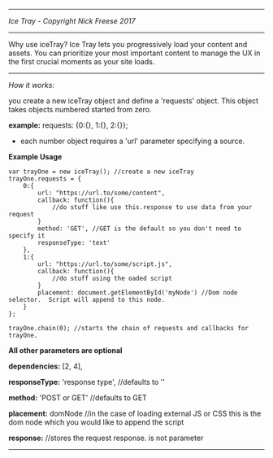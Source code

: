 -------------------------------

*Ice Tray - Copyright Nick Freese 2017*

-------------------------------


Why use iceTray?  Ice Tray lets you progressively load your content and assets.  You can prioritize your most important content to manage the UX in the first crucial moments as your site loads.

----------------------------------------------------------------------------------------------------------------------------

*How it works:*

you create a new iceTray object and define a 'requests' object.  This object takes objects numbered started from zero.   

**example:** requests: {0:{}, 1:{}, 2:{}};

 - each number object requires a 'url' parameter specifying a source.

**Example Usage**


    var trayOne = new iceTray(); //create a new iceTray
    trayOne.requests = {
        0:{
            url: "https://url.to/some/content",
            callback: function(){
                //do stuff like use this.response to use data from your request
            }
            method: 'GET', //GET is the default so you don't need to specify it
            responseType: 'text'
        },
        1:{
            url: "https://url.to/some/script.js",
            callback: function(){
                //do stuff using the oaded script
            }
            placement: document.getElementById('myNode') //Dom node selector.  Script will append to this node.
        }
    };

    trayOne.chain(0); //starts the chain of requests and callbacks for trayOne.



**All other parameters are optional**

**dependencies:** [2, 4], 

**responseType:** 'response type', //defaults to ''

**method:** 'POST or GET' //defaults to GET

**placement:**  domNode //in the case of loading external JS or CSS this is the dom node which you would like to append the script

**response:** //stores the request response.  is not parameter

------------------------------------------------------------------------------------------------------------
